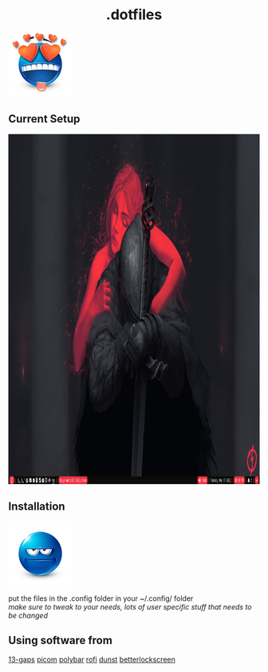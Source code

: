 <h1 align="center">.dotfiles</h1>

![WOW](/img/WOW.png)


## Current Setup
<p align="center">
  <img 
    width="1250"
    height="700"
    src="/img/current.png"
  >
</p>


## Installation 

![really](/img/gr.png)

put the files in the .config folder in your ~/.config/ folder  
_make sure to tweak to your needs, lots of user specific stuff that needs to be changed_

## Using software from 
[13-gaps](https://github.com/Airblader/i3)
[picom](https://github.com/yshui/picom)
[polybar](https://github.com/polybar/polybar)
[rofi](https://github.com/davatorium/rofi)
[dunst](https://github.com/dunst-project/dunst)
[betterlockscreen](https://github.com/betterlockscreen/betterlockscreen)
